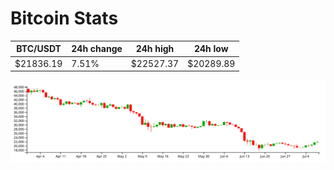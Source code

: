 # Bitcoin Stats

BTC/USDT|24h change|24h high|24h low|
|---|---|---|---|
|$21836.19|7.51%|$22527.37|$20289.89|

<img src="./chart.svg">
